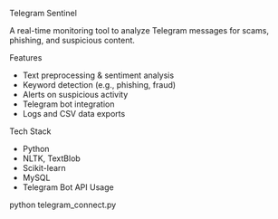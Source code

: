 Telegram Sentinel 

A real-time monitoring tool to analyze Telegram messages for scams, phishing, and suspicious content.

Features
- Text preprocessing & sentiment analysis
- Keyword detection (e.g., phishing, fraud)
- Alerts on suspicious activity
- Telegram bot integration
- Logs and CSV data exports

Tech Stack
- Python
- NLTK, TextBlob
- Scikit-learn
- MySQL
- Telegram Bot API
Usage

python telegram_connect.py
